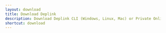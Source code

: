 ```yaml
---
layout: download
title: Download Deplink
description: Download Deplink CLI (Windows, Linux, Mac) or Private Online Repository. The project is released under the MIT license.
shortcut: download
---
```

